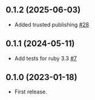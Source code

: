 ## 0.1.2 (2025-06-03)

- Added trusted publishing [#28](https://github.com/hlascelles/dememoize/pull/28)

## 0.1.1 (2024-05-11)

- Add tests for ruby 3.3 [#7](https://github.com/hlascelles/dememoize/pull/7)

## 0.1.0 (2023-01-18)

* First release.
